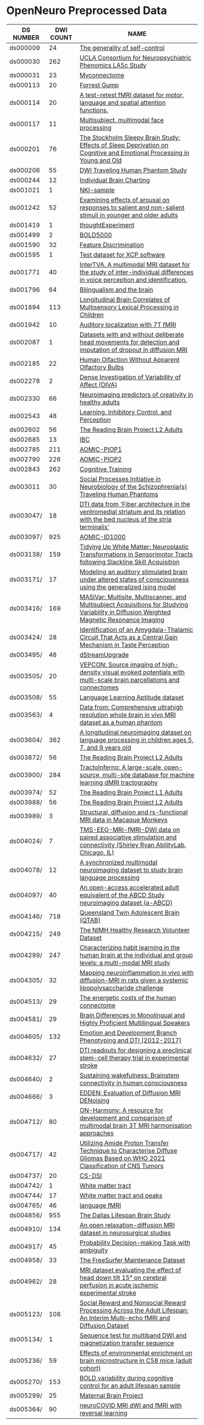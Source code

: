 # OpenNeuro Preprocessed Data

|       DS NUMBER       |       DWI COUNT       |               NAME            |
|-----------------|-----------------------|-------------------------------|
| ds000009 | 24 | [The generality of self-control](https://openneuro.org/datasets/ds000009/) | 
| ds000030 | 262 | [UCLA Consortium for Neuropsychiatric Phenomics LA5c Study](https://openneuro.org/datasets/ds000030/) | 
| ds000031 | 23 | [Myconnectome](https://openneuro.org/datasets/ds000031/) | 
| ds000113 | 20 | [Forrest Gump](https://openneuro.org/datasets/ds000113/) | 
| ds000114 | 20 | [A test-retest fMRI dataset for motor, language and spatial attention functions. ](https://openneuro.org/datasets/ds000114/) | 
| ds000117 | 11 | [Multisubject, multimodal face processing](https://openneuro.org/datasets/ds000117/) | 
| ds000201 | 76 | [The Stockholm Sleepy Brain Study: Effects of Sleep Deprivation on Cognitive and Emotional Processing in Young and Old](https://openneuro.org/datasets/ds000201/) | 
| ds000206 | 55 | [DWI Traveling Human Phantom Study](https://openneuro.org/datasets/ds000206/) | 
| ds000244 | 12 | [Individual Brain Charting](https://openneuro.org/datasets/ds000244/) | 
| ds001021 | 1 | [NKI-sample](https://openneuro.org/datasets/ds001021/) | 
| ds001242 | 52 | [Examining effects of arousal on responses to salient and non-salient stimuli in younger and older adults](https://openneuro.org/datasets/ds001242/) | 
| ds001419 | 1 | [thoughtExperiment](https://openneuro.org/datasets/ds001419/) | 
| ds001499 | 2 | [BOLD5000](https://openneuro.org/datasets/ds001499/) | 
| ds001590 | 32 | [Feature Discrimination](https://openneuro.org/datasets/ds001590/) | 
| ds001595 | 1 | [Test dataset for XCP software](https://openneuro.org/datasets/ds001595/) | 
| ds001771 | 40 | [InterTVA. A multimodal MRI dataset for the study of inter-individual differences in voice perception and identification.](https://openneuro.org/datasets/ds001771/) | 
| ds001796 | 64 | [Bilingualism and the brain](https://openneuro.org/datasets/ds001796/) | 
| ds001894 | 113 | [Longitudinal Brain Correlates of Multisensory Lexical Processing in Children](https://openneuro.org/datasets/ds001894/) | 
| ds001942 | 10 | [Auditory localization with 7T fMRI](https://openneuro.org/datasets/ds001942/) | 
| ds002087 | 1 | [Datasets with and without deliberate head movements for detection and imputation of dropout in diffusion MRI](https://openneuro.org/datasets/ds002087/) | 
| ds002185 | 22 | [Human Olfaction Without Apparent Olfactory Bulbs](https://openneuro.org/datasets/ds002185/) | 
| ds002278 | 2 | [Dense Investigation of Variability of Affect (DIVA)](https://openneuro.org/datasets/ds002278/) | 
| ds002330 | 66 | [Neuroimaging predictors of creativity in healthy adults](https://openneuro.org/datasets/ds002330/) | 
| ds002543 | 48 | [Learning, Inhibitory Control, and Perception](https://openneuro.org/datasets/ds002543/) | 
| ds002602 | 56 | [The Reading Brain Project L2 Adults](https://openneuro.org/datasets/ds002602/) | 
| ds002685 | 13 | [IBC](https://openneuro.org/datasets/ds002685/) | 
| ds002785 | 211 | [AOMIC-PIOP1](https://openneuro.org/datasets/ds002785/) | 
| ds002790 | 226 | [AOMIC-PIOP2](https://openneuro.org/datasets/ds002790/) | 
| ds002843 | 262 | [Cognitive Training](https://openneuro.org/datasets/ds002843/) | 
| ds003011 | 30 | [Social Processes Initiative in Neurobiology of the Schizophrenia(s) Traveling Human Phantoms](https://openneuro.org/datasets/ds003011/) | 
| ds003047/ | 18 | [DTI data from 'Fiber architecture in the ventromedial striatum and its relation with the bed nucleus of the stria terminalis'](https://openneuro.org/datasets/ds003047/) | 
| ds003097/ | 925 | [AOMIC-ID1000](https://openneuro.org/datasets/ds003097/) | 
| ds003138/ | 159 | [Tidying Up White Matter: Neuroplastic Transformations in Sensorimotor Tracts following Slackline Skill Acquisition](https://openneuro.org/datasets/ds003138/) | 
| ds003171/ | 17 | [Modeling an auditory stimulated brain under altered states of consciousness using the generalized ising model](https://openneuro.org/datasets/ds003171/) | 
| ds003416/ | 169 | [MASiVar: Multisite, Multiscanner, and Multisubject Acquisitions for Studying Variability in Diffusion Weighted Magnetic Resonance Imaging](https://openneuro.org/datasets/ds003416/) | 
| ds003424/ | 28 | [Identification of an Amygdala-Thalamic Circuit That Acts as a Central Gain Mechanism in Taste Perception](https://openneuro.org/datasets/ds003424/) | 
| ds003495/ | 48 | [dStreamUpgrade](https://openneuro.org/datasets/ds003495/) | 
| ds003505/ | 20 | [VEPCON: Source imaging of high-density visual evoked potentials with multi-scale brain parcellations and connectomes](https://openneuro.org/datasets/ds003505/) | 
| ds003508/ | 55 | [Language Learning Aptitude dataset](https://openneuro.org/datasets/ds003508/) | 
| ds003563/ | 4 | [Data from: Comprehensive ultrahigh resolution whole brain in vivo MRI dataset as a human phantom](https://openneuro.org/datasets/ds003563/) | 
| ds003604/ | 362 | [A longitudinal neuroimaging dataset on language processing in children ages 5, 7, and 9 years old](https://openneuro.org/datasets/ds003604/) | 
| ds003872/ | 56 | [The Reading Brain Project L2 Adults](https://openneuro.org/datasets/ds003872/) | 
| ds003900/ | 284 | [TractoInferno: A large-scale, open-source, multi-site database for machine learning dMRI tractography](https://openneuro.org/datasets/ds003900/) | 
| ds003974/ | 52 | [The Reading Brain Project L1 Adults](https://openneuro.org/datasets/ds003974/) | 
| ds003988/ | 56 | [The Reading Brain Project L2 Adults](https://openneuro.org/datasets/ds003988/) | 
| ds003989/ | 3 | [Structural, diffusion and rs-functional MRI data in Macaque Monkeys](https://openneuro.org/datasets/ds003989/) | 
| ds004024/ | 7 | [TMS-EEG-MRI-fMRI-DWI data on paired associative stimulation and connectivity (Shirley Ryan AbilityLab, Chicago, IL)](https://openneuro.org/datasets/ds004024/) | 
| ds004078/ | 12 | [A synchronized multimodal neuroimaging dataset to study brain language processing](https://openneuro.org/datasets/ds004078/) | 
| ds004097/ | 40 | [An open-access accelerated adult equivalent of the ABCD Study neuroimaging dataset (a-ABCD)](https://openneuro.org/datasets/ds004097/) | 
| ds004146/ | 718 | [Queensland Twin Adolescent Brain (QTAB)](https://openneuro.org/datasets/ds004146/) | 
| ds004215/ | 249 | [The NIMH Healthy Research Volunteer Dataset](https://openneuro.org/datasets/ds004215/) | 
| ds004299/ | 247 | [Characterizing habit learning in the human brain at the individual and group levels: a multi-modal MRI study](https://openneuro.org/datasets/ds004299/) | 
| ds004305/ | 32 | [Mapping neuroinflammation in vivo with diffusion-MRI in rats given a systemic lipopolysaccharide challenge](https://openneuro.org/datasets/ds004305/) | 
| ds004513/ | 29 | [The energetic costs of the human connectome](https://openneuro.org/datasets/ds004513/) | 
| ds004581/ | 29 | [ Brain Differences in Monolingual and Highly Proficient Multilingual Speakers](https://openneuro.org/datasets/ds004581/) | 
| ds004605/ | 132 | [Emotion and Development Branch Phenotyping and DTI (2012-2017)](https://openneuro.org/datasets/ds004605/) | 
| ds004632/ | 27 | [DTI readouts for designing a preclinical stem-cell therapy trial in experimental stroke](https://openneuro.org/datasets/ds004632/) | 
| ds004640/ | 2 | [Sustaining wakefulness: Brainstem connectivity in human consciousness](https://openneuro.org/datasets/ds004640/) | 
| ds004666/ | 3 | [EDDEN: Evaluation of Diffusion MRI DENoising](https://openneuro.org/datasets/ds004666/) | 
| ds004712/ | 80 | [ON-Harmony: A resource for development and comparison of multimodal brain 3T MRI harmonisation approaches](https://openneuro.org/datasets/ds004712/) | 
| ds004717/ | 42 | [Utilizing Amide Proton Transfer Technique to Characterise Diffuse Gliomas Based on WHO 2021 Classification of CNS Tumors](https://openneuro.org/datasets/ds004717/) | 
| ds004737/ | 20 | [CS-DSI](https://openneuro.org/datasets/ds004737/) | 
| ds004742/ | 1 | [White matter tract](https://openneuro.org/datasets/ds004742/) | 
| ds004744/ | 17 | [White matter tract and peaks](https://openneuro.org/datasets/ds004744/) | 
| ds004765/ | 46 | [language fMRI](https://openneuro.org/datasets/ds004765/) | 
| ds004856/ | 955 | [The Dallas Lifespan Brain Study](https://openneuro.org/datasets/ds004856/) | 
| ds004910/ | 134 | [An open relaxation-diffusion MRI dataset in neurosurgical studies](https://openneuro.org/datasets/ds004910/) | 
| ds004917/ | 45 | [Probability Decision-making Task with ambiguity](https://openneuro.org/datasets/ds004917/) | 
| ds004958/ | 33 | [The FreeSurfer Maintenance Dataset](https://openneuro.org/datasets/ds004958/) | 
| ds004962/ | 28 | [MRI dataset evaluating the effect of head down tilt 15° on cerebral perfusion in acute ischemic experimental stroke](https://openneuro.org/datasets/ds004962/) | 
| ds005123/ | 108 | [Social Reward and Nonsocial Reward Processing Across the Adult Lifespan: An Interim Multi-echo fMRI and Diffusion Dataset](https://openneuro.org/datasets/ds005123/) | 
| ds005134/ | 1 | [Sequence test for multiband DWI and magnetization transfer sequence](https://openneuro.org/datasets/ds005134/) | 
| ds005236/ | 59 | [Effects of environmental enrichment on brain microstructure in C58 mice (adult cohort)](https://openneuro.org/datasets/ds005236/) | 
| ds005270/ | 153 | [BOLD variability during cognitive control for an adult lifespan sample ](https://openneuro.org/datasets/ds005270/) | 
| ds005299/ | 25 | [Maternal Brain Project](https://openneuro.org/datasets/ds005299/) | 
| ds005364/ | 90 | [neuroCOVID MRI dWI and fMRI with reversal learning ](https://openneuro.org/datasets/ds005364/) | 

